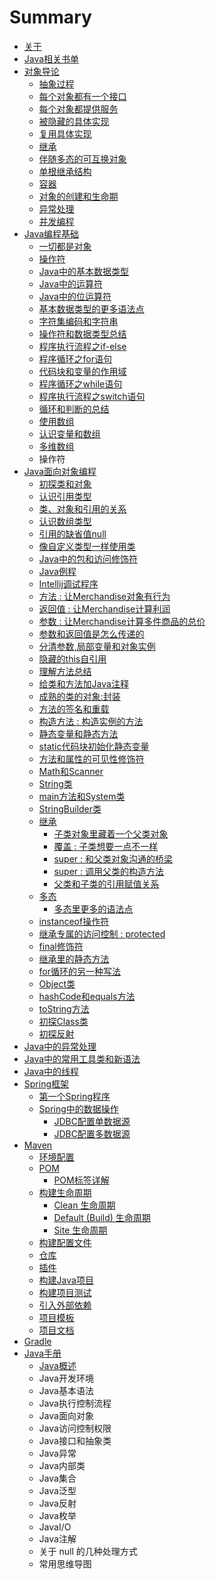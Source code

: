 # Summary

* [关于](README.md)
* [Java相关书单](javaxiang-guan-shu-dan.md)
* [对象导论](dui-xiang-dao-lun.md)
  * [抽象过程](dui-xiang-dao-lun/chou-xiang-guo-cheng.md)
  * [每个对象都有一个接口](dui-xiang-dao-lun/mei-ge-dui-xiang-du-you-yi-ge-jie-kou.md)
  * [每个对象都提供服务](dui-xiang-dao-lun/mei-ge-dui-xiang-du-ti-gong-fu-wu.md)
  * [被隐藏的具体实现](dui-xiang-dao-lun/bei-yin-cang-de-ju-ti-shi-xian.md)
  * [复用具体实现](dui-xiang-dao-lun/fu-yong-ju-ti-shi-xian.md)
  * [继承](dui-xiang-dao-lun/ji-cheng.md)
  * [伴随多态的可互换对象](dui-xiang-dao-lun/ban-sui-duo-tai-de-ke-hu-huan-dui-xiang.md)
  * [单根继承结构](dui-xiang-dao-lun/dan-gen-ji-cheng-jie-gou.md)
  * [容器](dui-xiang-dao-lun/rong-qi.md)
  * [对象的创建和生命期](dui-xiang-dao-lun/dui-xiang-de-chuang-jian-he-sheng-ming-qi.md)
  * [异常处理](dui-xiang-dao-lun/yi-chang-chu-li.md)
  * [并发编程](dui-xiang-dao-lun/bing-fa-bian-cheng.md)
* [Java编程基础](chapter1.md)
  * [一切都是对象](chapter1/yi-qie-du-shi-dui-xiang.md)
  * [操作符](chapter1/cao-zuo-fu.md)
  * [Java中的基本数据类型](chapter1/javazhong-de-ji-ben-shu-ju-lei-xing.md)
  * [Java中的运算符](chapter1/javazhong-de-yun-suan-fu.md)
  * [Java中的位运算符](chapter1/javazhong-de-wei-yun-suan-fu.md)
  * [基本数据类型的更多语法点](chapter1/ji-ben-shu-ju-lei-xing-de-geng-duo-yu-fa-dian.md)
  * [字符集编码和字符串](chapter1/zi-fu-ji-bian-ma-he-zi-fu-chuan.md)
  * [操作符和数据类型总结](chapter1/cao-zuo-fu-he-shu-ju-lei-xing-zong-jie.md)
  * [程序执行流程之if-else](chapter1/cheng-xu-zhi-xing-liu-cheng-zhi-if-else.md)
  * [程序循环之for语句](chapter1/cheng-xu-xun-huan-zhi-for-yu-ju.md)
  * [代码块和变量的作用域](chapter1/dai-ma-kuai-he-bian-liang-de-zuo-yong-yu.md)
  * [程序循环之while语句](chapter1/cheng-xu-xun-huan-zhi-while-yu-ju.md)
  * [程序执行流程之switch语句](chapter1/cheng-xu-zhi-xing-liu-cheng-zhi-switch-yu-ju.md)
  * [循环和判断的总结](chapter1/xun-huan-he-pan-duan-de-zong-jie.md)
  * [使用数组](chapter1/shi-yong-shu-zu.md)
  * [认识变量和数组](chapter1/ren-shi-bian-liang-he-shu-zu.md)
  * [多维数组](chapter1/duo-wei-shu-zu.md)
  * 操作符
* [Java面向对象编程](javamian-xiang-dui-xiang-bian-cheng.md)
  * [初探类和对象](javamian-xiang-dui-xiang-bian-cheng/chu-tan-lei-he-dui-xiang.md)
  * [认识引用类型](javamian-xiang-dui-xiang-bian-cheng/ren-shi-yin-yong-lei-xing.md)
  * [类、对象和引用的关系](javamian-xiang-dui-xiang-bian-cheng/lei-3001-dui-xiang-he-yin-yong-de-guan-xi.md)
  * [认识数组类型](javamian-xiang-dui-xiang-bian-cheng/ren-shi-shu-zu-lei-xing.md)
  * [引用的缺省值null](javamian-xiang-dui-xiang-bian-cheng/yin-yong-de-que-sheng-zhi-null.md)
  * [像自定义类型一样使用类](javamian-xiang-dui-xiang-bian-cheng/xiang-zi-ding-yi-lei-xing-yi-yang-shi-yong-lei.md)
  * [Java中的包和访问修饰符](javamian-xiang-dui-xiang-bian-cheng/javazhong-de-bao-he-fang-wen-xiu-shi-fu.md)
  * [Java例程](javamian-xiang-dui-xiang-bian-cheng/javali-cheng.md)
  * [Intellij调试程序](javamian-xiang-dui-xiang-bian-cheng/intellijdiao-shi-cheng-xu.md)
  * [方法 : 让Merchandise对象有行为](javamian-xiang-dui-xiang-bian-cheng/fang-fa-rang-merchandise-dui-xiang-you-xing-wei.md)
  * [返回值 : 让Merchandise计算利润](javamian-xiang-dui-xiang-bian-cheng/fan-hui-zhi-rang-merchandise-ji-suan-li-run.md)
  * [参数 : 让Merchandise计算多件商品的总价](javamian-xiang-dui-xiang-bian-cheng/can-shu-rang-merchandise-ji-suan-duo-jian-shang-pin-de-zong-jia.md)
  * [参数和返回值是怎么传递的](javamian-xiang-dui-xiang-bian-cheng/can-shu-he-fan-hui-zhi-shi-zen-yao-chuan-di-de.md)
  * [分清参数,局部变量和对象实例](javamian-xiang-dui-xiang-bian-cheng/fen-qing-can-65702c-ju-bu-bian-liang-he-shi-li.md)
  * [隐藏的this自引用](javamian-xiang-dui-xiang-bian-cheng/yin-cang-de-this-zi-yin-yong.md)
  * [理解方法总结](javamian-xiang-dui-xiang-bian-cheng/li-jie-fang-fa-zong-jie.md)
  * [给类和方法加Java注释](javamian-xiang-dui-xiang-bian-cheng/gei-lei-he-fang-fa-jia-java-zhu-shi.md)
  * [成熟的类的对象:封装](javamian-xiang-dui-xiang-bian-cheng/cheng-shu-de-lei-de-dui-xiang.md)
  * [方法的签名和重载](javamian-xiang-dui-xiang-bian-cheng/fang-fa-de-qian-ming-he-zhong-zai.md)
  * [构造方法 : 构造实例的方法](javamian-xiang-dui-xiang-bian-cheng/gou-zao-fang-fa-gou-zao-shi-li-de-fang-fa.md)
  * [静态变量和静态方法](javamian-xiang-dui-xiang-bian-cheng/jing-tai-bian-liang-he-jing-tai-fang-fa.md)
  * [static代码块初始化静态变量](javamian-xiang-dui-xiang-bian-cheng/staticdai-ma-kuai-he-static-bian-liang.md)
  * [方法和属性的可见性修饰符](javamian-xiang-dui-xiang-bian-cheng/fang-fa-he-shu-xing-de-ke-jian-xing-xiu-shi-fu.md)
  * [Math和Scanner](javamian-xiang-dui-xiang-bian-cheng/mathhe-scanner.md)
  * [String类](javamian-xiang-dui-xiang-bian-cheng/stringlei.md)
  * [main方法和System类](javamian-xiang-dui-xiang-bian-cheng/mainfang-fa-he-system-lei.md)
  * [StringBuilder类](javamian-xiang-dui-xiang-bian-cheng/stringbuilderlei.md)
  * [继承](javamian-xiang-dui-xiang-bian-cheng/ji-cheng.md)
    * [子类对象里藏着一个父类对象](javamian-xiang-dui-xiang-bian-cheng/ji-cheng/zi-lei-dui-xiang-li-cang-zhao-yi-ge-fu-lei-dui-xiang.md)
    * [覆盖 : 子类想要一点不一样](javamian-xiang-dui-xiang-bian-cheng/ji-cheng/fu-gai-zi-lei-xiang-yao-yi-dian-bu-yi-yang.md)
    * [super : 和父类对象沟通的桥梁](javamian-xiang-dui-xiang-bian-cheng/ji-cheng/super-he-fu-lei-dui-xiang-gou-tong-de-qiao-liang.md)
    * [super : 调用父类的构造方法](javamian-xiang-dui-xiang-bian-cheng/ji-cheng/super-diao-yong-fu-lei-de-gou-zao-fang-fa.md)
    * [父类和子类的引用赋值关系](javamian-xiang-dui-xiang-bian-cheng/ji-cheng/fu-lei-he-zi-lei-de-yin-yong-fu-zhi-guan-xi.md)
  * [多态](javamian-xiang-dui-xiang-bian-cheng/duo-tai.md)
    * [多态里更多的语法点](javamian-xiang-dui-xiang-bian-cheng/duo-tai/duo-tai-li-geng-duo-de-yu-fa-dian.md)
  * [instanceof操作符](javamian-xiang-dui-xiang-bian-cheng/instanceofcao-zuo-fu.md)
  * [继承专属的访问控制 : protected](javamian-xiang-dui-xiang-bian-cheng/ji-cheng-zhuan-shu-de-fang-wen-kong-zhi-protected.md)
  * [final修饰符](javamian-xiang-dui-xiang-bian-cheng/finalxiu-shi-fu.md)
  * [继承里的静态方法](javamian-xiang-dui-xiang-bian-cheng/ji-cheng-li-de-jing-tai-fang-fa.md)
  * [for循环的另一种写法](javamian-xiang-dui-xiang-bian-cheng/for.md)
  * [Object类](javamian-xiang-dui-xiang-bian-cheng/objectlei.md)
  * [hashCode和equals方法](javamian-xiang-dui-xiang-bian-cheng/hashcodeheequals-fang-fa.md)
  * [toString方法](javamian-xiang-dui-xiang-bian-cheng/tostringfang-fa.md)
  * [初探Class类](javamian-xiang-dui-xiang-bian-cheng/chu-tan-class-lei.md)
  * [初探反射](javamian-xiang-dui-xiang-bian-cheng/chu-tan-fan-she.md)
* [Java中的异常处理](javazhong-de-yi-chang-chu-li.md)
* [Java中的常用工具类和新语法](javazhong-de-chang-yong-gong-ju-lei-he-xin-yu-fa.md)
* [Java中的线程](javazhong-de-xian-cheng.md)
* [Spring框架](springkuang-jia.md)
  * [第一个Spring程序](springkuang-jia/di-yi-ge-spring-cheng-xu.md)
  * [Spring中的数据操作](springkuang-jia/jdbc.md)
    * [JDBC配置单数据源](springkuang-jia/jdbc/pei-zhi-dan-shu-ju-yuan.md)
    * [JDBC配置多数据源](springkuang-jia/jdbc/pei-zhi-duo-shu-ju-yuan.md)
* [Maven](maven.md)
  * [环境配置](maven/huan-jing-pei-zhi.md)
  * [POM](maven/pom.md)
    * [POM标签详解](maven/pom/pombiao-qian-xiang-jie.md)
  * [构建生命周期](maven/gou-jian-sheng-ming-zhou-qi.md)
    * [Clean 生命周期](maven/gou-jian-sheng-ming-zhou-qi/clean-sheng-ming-zhou-qi.md)
    * [Default \(Build\) 生命周期](maven/gou-jian-sheng-ming-zhou-qi/default-build-sheng-ming-zhou-qi.md)
    * [Site 生命周期](maven/gou-jian-sheng-ming-zhou-qi/site-sheng-ming-zhou-qi.md)
  * [构建配置文件](maven/gou-jian-pei-zhi-wen-jian.md)
  * [仓库](maven/cang-ku.md)
  * [插件](maven/cha-jian.md)
  * [构建Java项目](maven/gou-jian-java-xiang-mu.md)
  * [构建项目测试](maven/gou-jian-xiang-mu-ce-shi.md)
  * [引入外部依赖](maven/yin-ru-wai-bu-yi-lai.md)
  * [项目模板](maven/xiang-mu-mo-ban.md)
  * [项目文档](maven/xiang-mu-wen-dang.md)
* [Gradle](gradle.md)
* [Java手册](javashou-ce.md)
  * [Java概述](javashou-ce/javagai-shu.md)
  * Java开发环境
  * Java基本语法
  * Java执行控制流程
  * Java面向对象
  * Java访问控制权限
  * Java接口和抽象类
  * Java异常
  * Java内部类
  * Java集合
  * Java泛型
  * Java反射
  * Java枚举
  * JavaI/O
  * Java注解
  * 关于 null 的几种处理方式
  * 常用思维导图

